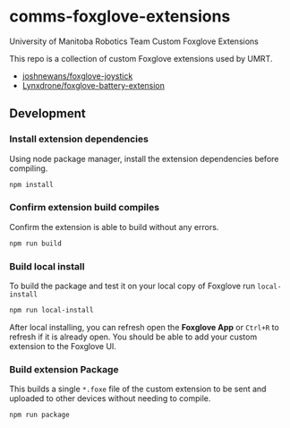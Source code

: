# comms-foxglove-extensions
University of Manitoba Robotics Team Custom Foxglove Extensions


This repo is a collection of custom Foxglove extensions used by UMRT.


* [joshnewans/foxglove-joystick](https://github.com/joshnewans/foxglove-joystick)
* [Lynxdrone/foxglove-battery-extension](https://github.com/Lynxdrone/foxglove-battery-extension)







## Development

### Install extension dependencies
Using node package manager, install the extension dependencies before compiling.
```sh
npm install
```

### Confirm extension build compiles
Confirm the extension is able to build without any errors.
```sh
npm run build
```

### Build local install
To build the package and test it on your local copy of Foxglove run ```local-install```
```sh
npm run local-install
```
After local installing, you can refresh open the **Foxglove App** or ```Ctrl+R``` to refresh if it is already open. You should be able to add your custom extension to the Foxglove UI.


### Build extension Package
This builds a single ```*.foxe``` file of the custom extension to be sent and uploaded to other devices without needing to compile.
```sh
npm run package
```